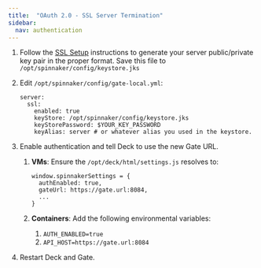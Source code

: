 ```yaml
---
title:  "OAuth 2.0 - SSL Server Termination"
sidebar:
  nav: authentication
---
```





1. Follow the [SSL Setup]() instructions to generate your server public/private key pair in the proper format. Save this file to `/opt/spinnaker/config/keystore.jks`

1. Edit `/opt/spinnaker/config/gate-local.yml`:
    ```
    server:
      ssl:
        enabled: true
        keyStore: /opt/spinnaker/config/keystore.jks
        keyStorePassword: $YOUR_KEY_PASSWORD
        keyAlias: server # or whatever alias you used in the keystore.
    ```

1. Enable authentication and tell Deck to use the new Gate URL.

    1. **VMs**: Ensure the `/opt/deck/html/settings.js` resolves to:
        ```
        window.spinnakerSettings = {
          authEnabled: true,
          gateUrl: https://gate.url:8084,
          ...
        }
        ```
    1. **Containers**: Add the following environmental variables:

        1. `AUTH_ENABLED=true`
        1. `API_HOST=https://gate.url:8084`

1. Restart Deck and Gate.
